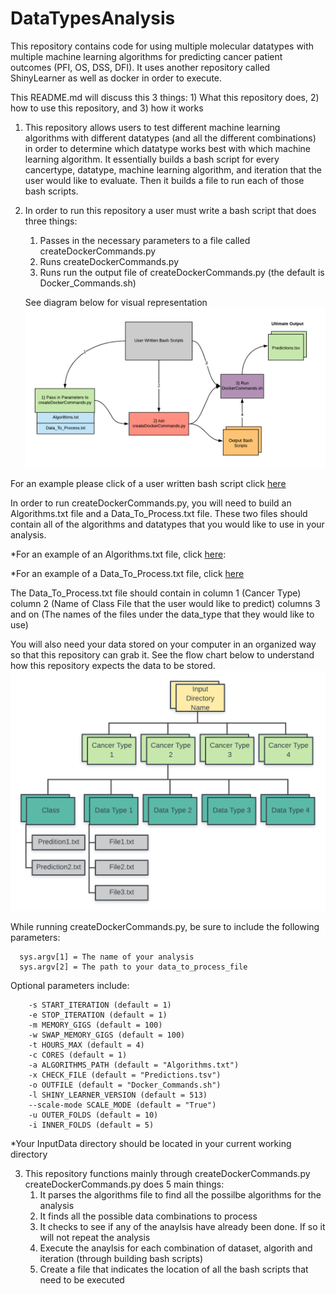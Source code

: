 # DataTypesAnalysis
This repository contains code for using multiple molecular datatypes with multiple machine learning algorithms for predicting cancer patient outcomes (PFI, OS, DSS, DFI).
It uses another repository called ShinyLearner as well as docker in order to execute.

This README.md will discuss this 3 things: 1) What this repository does, 2) how to use this repository, and 3) how it works

1) This repository allows users to test different machine learning algorithms with different datatypes (and all the different combinations) in order to determine which datatype works best with which machine learning algorithm. It essentially builds a bash script for every cancertype, datatype, machine learning algorithm, and iteration that the user would like to evaluate. Then it builds a file to run each of those bash scripts.

2) In order to run this repository a user must write a bash script that does three things:
    1) Passes in the necessary parameters to a file called createDockerCommands.py
    2) Runs createDockerCommands.py
    3) Runs run the output file of createDockerCommands.py (the default is Docker_Commands.sh)
    
   See diagram below for visual representation
  ![](Extra/Images/DataTypesAnalysisFlowChart.png)

  For an example please click of a user written bash script click [here](https://github.com/natemella/DataTypesAnalysis/blob/master/Extra/Examples/exe_analysis_example)
  
  In order to run createDockerCommands.py, you will need to build an Algorithms.txt file
  and a Data_To_Process.txt file. These two files should contain all of the algorithms and
  datatypes that you would like to use in your analysis.
    
  *For an example of an Algorithms.txt file, click [here](https://github.com/natemella/DataTypesAnalysis/blob/master/Extra/Examples/Algorithms.example.txt):
  
  *For an example of a Data_To_Process.txt file, click [here](https://github.com/natemella/DataTypesAnalysis/blob/master/Extra/Examples/Data_To_Process.example.txt)
  
  The Data_To_Process.txt file should contain in column 1 (Cancer Type) column 2 (Name of Class File that the user would like to predict) columns 3 and on (The names of the files under the data_type that they would like to use)
  
   You will also need your data stored on your computer in an organized way so that this repository can grab it. 
  See the flow chart  below to understand how this repository expects the data to be stored.
  ![](Extra/Images/Input_Flow_Chart.png)
  
  While running createDockerCommands.py, be sure to include the following parameters:
  
      sys.argv[1] = The name of your analysis
      sys.argv[2] = The path to your data_to_process_file
        
  Optional parameters include:
  
        -s START_ITERATION (default = 1)
        -e STOP_ITERATION (default = 1)
        -m MEMORY_GIGS (default = 100)
        -w SWAP_MEMORY_GIGS (default = 100)
        -t HOURS_MAX (default = 4) 
        -c CORES (default = 1)
        -a ALGORITHMS_PATH (default = "Algorithms.txt")
        -x CHECK_FILE (default = "Predictions.tsv")
        -o OUTFILE (default = "Docker_Commands.sh")
        -l SHINY_LEARNER_VERSION (default = 513)
        --scale-mode SCALE_MODE (default = "True")
        -u OUTER_FOLDS (default = 10)
        -i INNER_FOLDS (default = 5)


  *Your InputData directory should be located in your current working directory
  
3) This repository functions mainly through createDockerCommands.py
   createDockerCommands.py does 5 main things:
    1) It parses the algorithms file to find all the possilbe algorithms for the analysis
    2) It finds all the possible data combinations to process
    3) It checks to see if any of the anaylsis have already been done. If so it will not repeat the analysis
    4) Execute the anaylsis for each combination of dataset, algorith and iteration (through building bash scripts)
    5) Create a file that indicates the location of all the bash scripts that need to be executed
    
 


